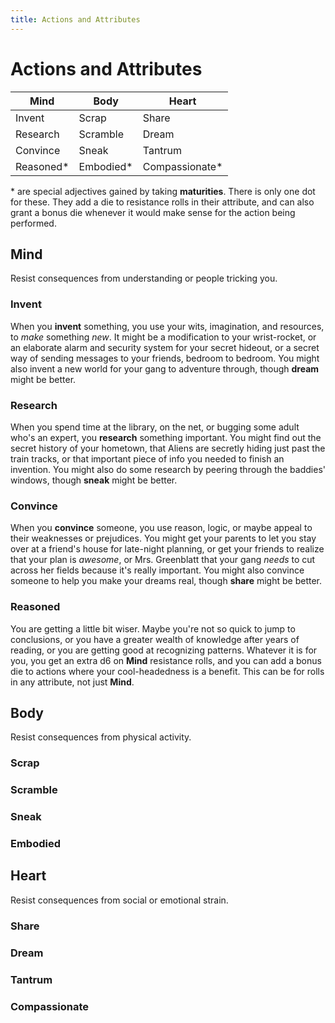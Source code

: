 ```yaml
---
title: Actions and Attributes
---
```


# Actions and Attributes

| Mind       | Body       | Heart           |
| ---        | ---        | ---             |
| Invent     | Scrap      | Share           |
| Research   | Scramble   | Dream           |
| Convince   | Sneak      | Tantrum         |
| Reasoned\* | Embodied\* | Compassionate\* |

\* are special adjectives gained by taking **maturities**. There is only one dot
for these. They add a die to resistance rolls in their attribute, and can also
grant a bonus die whenever it would make sense for the action being performed.

## Mind

Resist consequences from understanding or people tricking you.

### Invent

When you **invent** something, you use your wits, imagination, and resources, to
*make* something *new*. It might be a modification to your wrist-rocket, or an
elaborate alarm and security system for your secret hideout, or a secret way of
sending messages to your friends, bedroom to bedroom. You might also invent a
new world for your gang to adventure through, though **dream** might be better.

### Research

When you spend time at the library, on the net, or bugging some adult who's an
expert, you **research** something important. You might find out the secret
history of your hometown, that Aliens are secretly hiding just past the train
tracks, or that important piece of info you needed to finish an invention. You
might also do some research by peering through the baddies' windows, though
**sneak** might be better.

### Convince

When you **convince** someone, you use reason, logic, or maybe appeal to their
weaknesses or prejudices. You might get your parents to let you stay over at a
friend's house for late-night planning, or get your friends to realize that your
plan is *awesome*, or Mrs. Greenblatt that your gang *needs* to cut across her
fields because it's really important. You might also convince someone to help
you make your dreams real, though **share** might be better.

### Reasoned

You are getting a little bit wiser. Maybe you're not so quick to jump to
conclusions, or you have a greater wealth of knowledge after years of reading,
or you are getting good at recognizing patterns. Whatever it is for you, you get
an extra d6 on **Mind** resistance rolls, and you can add a bonus die to actions
where your cool-headedness is a benefit. This can be for rolls in any attribute,
not just **Mind**.

## Body

Resist consequences from physical activity.

### Scrap

### Scramble

### Sneak

### Embodied

## Heart

Resist consequences from social or emotional strain.

### Share

### Dream

### Tantrum

### Compassionate
